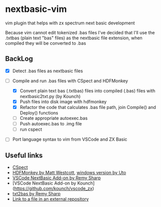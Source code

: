 nextbasic-vim
=============

vim plugin that helps with zx spectrum next basic development

Because vim cannot edit tokenized .bas files I've decided that I'll use the .txtbas (plain text "bas" files) as the nextbasic file extension, when compiled
they will be converted to .bas


BackLog
-------
  
  - [x] Detect .bas files as nextbasic files
  - [ ] Compile and run .bas files with CSpect and HDFMonkey
    * [x] Convert plain text bas (.txtbas) files into compiled (.bas) files with nextbasic2txt.py (by Kounch)
    * [x] Push files into disk image with hdfmonkey
    * [x] Refactor the code that calculates .bas file path, join Compile() and Deploy() functions
    * [ ] Create appropriate autoexec.bas
    * [ ] Push autoexec.bas to .img file
    * [ ] run cspect
  - [ ] Port language syntax to vim from VSCode and ZX Basic




Useful links
------------

  * [CSpect](http://dailly.blogspot.com/)
  * [HDFMonkey by Matt Westcott](https://github.com/gasman/hdfmonkey), [windows version by Uto](https://uto.speccy.org) 
  * [VSCode NextBasic Add-on by Remy Sharp](https://github.com/remy/vscode-nextbasic)
  * [VSCode NextBasic Add-on by Kounch] (https://github.com/kounch/vscode_zx)
  * [txt2bas by Remy Sharp](https://github.com/remy/txt2bas)
  * [Link to a file in an external repository](https://stackoverflow.com/questions/15844542/git-symlink-reference-to-a-file-in-an-external-repository/27770463#27770463)
